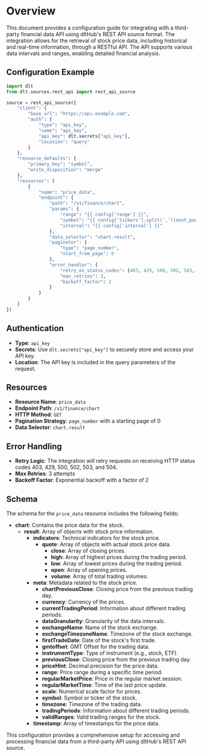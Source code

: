 # Overview

This document provides a configuration guide for integrating with a third-party financial data API using dltHub's REST API source format. The integration allows for the retrieval of stock price data, including historical and real-time information, through a RESTful API. The API supports various data intervals and ranges, enabling detailed financial analysis.

## Configuration Example

```python
import dlt
from dlt.sources.rest_api import rest_api_source

source = rest_api_source({
    "client": {
        "base_url": "https://api.example.com",
        "auth": {
            "type": "api_key",
            "name": "api_key",
            "api_key": dlt.secrets["api_key"],
            "location": "query"
        }
    },
    "resource_defaults": {
        "primary_key": "symbol",
        "write_disposition": "merge"
    },
    "resources": [
        {
            "name": "price_data",
            "endpoint": {
                "path": "/v1/finance/chart",
                "params": {
                    "range": "{{ config['range'] }}",
                    "symbol": "{{ config['tickers'].split(',')[next_page_token['next_page_token'] or 0].strip() }}",
                    "interval": "{{ config['interval'] }}"
                },
                "data_selector": "chart.result",
                "paginator": {
                    "type": "page_number",
                    "start_from_page": 0
                },
                "error_handler": {
                    "retry_on_status_codes": [403, 429, 500, 502, 503, 504],
                    "max_retries": 3,
                    "backoff_factor": 2
                }
            }
        }
    ]
})
```

## Authentication

- **Type**: `api_key`
- **Secrets**: Use `dlt.secrets["api_key"]` to securely store and access your API key.
- **Location**: The API key is included in the query parameters of the request.

## Resources

- **Resource Name**: `price_data`
- **Endpoint Path**: `/v1/finance/chart`
- **HTTP Method**: `GET`
- **Pagination Strategy**: `page_number` with a starting page of 0
- **Data Selector**: `chart.result`

## Error Handling

- **Retry Logic**: The integration will retry requests on receiving HTTP status codes 403, 429, 500, 502, 503, and 504.
- **Max Retries**: 3 attempts
- **Backoff Factor**: Exponential backoff with a factor of 2

## Schema

The schema for the `price_data` resource includes the following fields:

- **chart**: Contains the price data for the stock.
  - **result**: Array of objects with stock price information.
    - **indicators**: Technical indicators for the stock price.
      - **quote**: Array of objects with actual stock price data.
        - **close**: Array of closing prices.
        - **high**: Array of highest prices during the trading period.
        - **low**: Array of lowest prices during the trading period.
        - **open**: Array of opening prices.
        - **volume**: Array of total trading volumes.
    - **meta**: Metadata related to the stock price.
      - **chartPreviousClose**: Closing price from the previous trading day.
      - **currency**: Currency of the prices.
      - **currentTradingPeriod**: Information about different trading periods.
      - **dataGranularity**: Granularity of the data intervals.
      - **exchangeName**: Name of the stock exchange.
      - **exchangeTimezoneName**: Timezone of the stock exchange.
      - **firstTradeDate**: Date of the stock's first trade.
      - **gmtoffset**: GMT Offset for the trading data.
      - **instrumentType**: Type of instrument (e.g., stock, ETF).
      - **previousClose**: Closing price from the previous trading day.
      - **priceHint**: Decimal precision for the price data.
      - **range**: Price range during a specific time period.
      - **regularMarketPrice**: Price in the regular market session.
      - **regularMarketTime**: Time of the last price update.
      - **scale**: Numerical scale factor for prices.
      - **symbol**: Symbol or ticker of the stock.
      - **timezone**: Timezone of the trading data.
      - **tradingPeriods**: Information about different trading periods.
      - **validRanges**: Valid trading ranges for the stock.
    - **timestamp**: Array of timestamps for the price data.

This configuration provides a comprehensive setup for accessing and processing financial data from a third-party API using dltHub's REST API source.